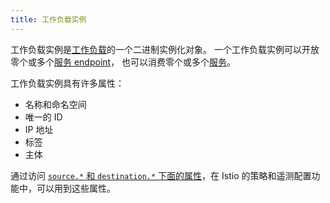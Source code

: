 ```yaml
---
title: 工作负载实例
---
```

工作负载实例是[工作负载](#workload)的一个二进制实例化对象。
一个工作负载实例可以开放零个或多个[服务 endpoint](#service-endpoint)，
也可以消费零个或多个[服务](#service)。

工作负载实例具有许多属性：

- 名称和命名空间
- 唯一的 ID
- IP 地址
- 标签
- 主体

通过访问 [`source.*` 和 `destination.*` 下面的属性](/zh/docs/reference/config/policy-and-telemetry/attribute-vocabulary/)，在 Istio 的策略和遥测配置功能中，可以用到这些属性。
